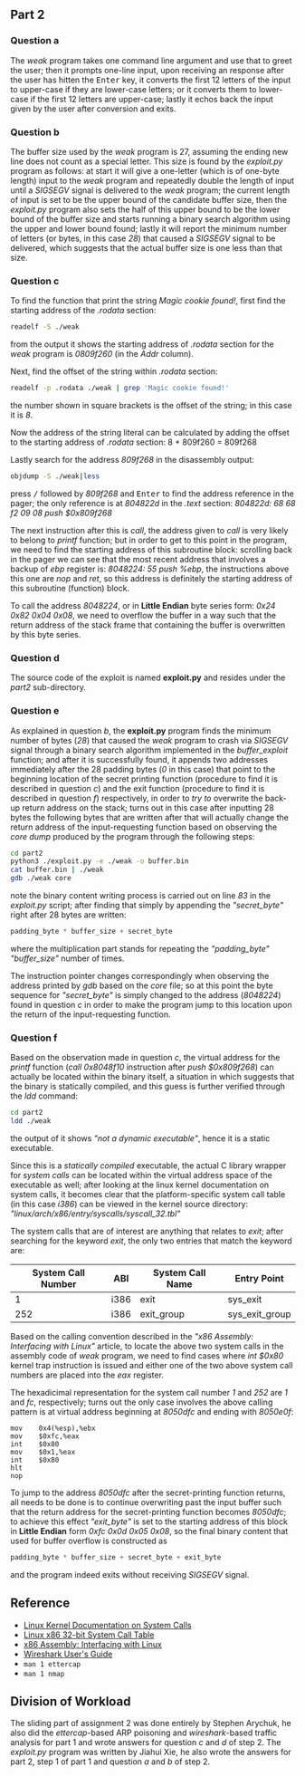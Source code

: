## Part 2

### Question a
The *weak* program takes one command line argument and use that to greet the
user; then it prompts one-line input, upon receiving an response after the user
has hitten the <kbd>Enter</kbd> key, it converts the first 12 letters of the
input to upper-case if they are lower-case letters; or it converts them to
lower-case if the first 12 letters are upper-case; lastly it echos back the
input given by the user after conversion and exits.

### Question b
The buffer size used by the *weak* program is 27, assuming the ending new line
does not count as a special letter.
This size is found by the *exploit.py* program as follows: at start it will
give a one-letter (which is of one-byte length) input to the *weak* program and
repeatedly double the length of input until a *SIGSEGV* signal is delivered to
the *weak* program; the current length of input is set to be the upper bound of
the candidate buffer size, then the *exploit.py* program also sets the half of
this upper bound to be the lower bound of the buffer size and starts running a
binary search algorithm using the upper and lower bound found; lastly it will
report the minimum number of letters (or bytes, in this case *28*) that caused
a *SIGSEGV* signal to be delivered, which suggests that the actual buffer size
is one less than that size.

### Question c
To find the function that print the string *Magic cookie found!*, first find
the starting address of the *.rodata* section:
```bash
readelf -S ./weak
```
from the output it shows the starting address of *.rodata* section for the
*weak* program is *0809f260* (in the *Addr* column).

Next, find the offset of the string within *.rodata* section:
```bash
readelf -p .rodata ./weak | grep 'Magic cookie found!'
```
the number shown in square brackets is the offset of the string; in this case
it is *8*.

Now the address of the string literal can be calculated by adding the offset to
the starting address of *.rodata* section: 8 + 809f260 = 809f268

Lastly search for the address *809f268* in the disassembly output:
```bash
objdump -S ./weak|less
```
press <kbd>/</kbd> followed by *809f268* and <kbd>Enter</kbd> to find the
address reference in the pager; the only reference is at *804822d* in the
*.text* section: *804822d:       68 68 f2 09 08          push   $0x809f268*

The next instruction after this is *call*, the address given to *call* is
very likely to belong to *printf* function; but in order to get to this point
in the program, we need to find the starting address of this subroutine block:
scrolling back in the pager we can see that the most recent address that
involves a backup of *ebp* register is: *8048224:       55 push   %ebp*, the
instructions above this one are *nop* and *ret*, so this address is definitely
the starting address of this subroutine (function) block.

To call the address *8048224*, or in **Little Endian** byte series form:
*0x24 0x82 0x04 0x08*, we need to overflow the buffer in a way such that the
return address of the stack frame that containing the buffer is overwritten by
this byte series.

### Question d
The source code of the exploit is named **exploit.py** and resides under the
*part2* sub-directory.

### Question e
As explained in question *b*, the **exploit.py** program finds the minimum
number of bytes (*28*) that caused the *weak* program to crash via *SIGSEGV*
signal through a binary search algorithm implemented in the *buffer_exploit*
function; and after it is successfully found, it appends two addresses
immediately after the 28 padding bytes (*0* in this case) that point to
the beginning location of the secret printing function (procedure to find it
is described in question *c*) and the exit function (procedure to find it is
described in question *f*) respectively, in order to *try to* overwrite the
back-up return address on the stack; turns out in this case after inputting
28 bytes the following bytes that are written after that will actually change
the return address of the input-requesting function based on observing the
*core dump* produced by the program through the following steps:

```bash
cd part2
python3 ./exploit.py -e ./weak -o buffer.bin
cat buffer.bin | ./weak
gdb ./weak core
```

note the binary content writing process is carried out on line *83* in the
*exploit.py* script; after finding that simply by appending the *"secret_byte"*
right after 28 bytes are written:
```python
padding_byte * buffer_size + secret_byte
```
where the multiplication part stands for repeating the *"padding_byte"*
*"buffer_size"* number of times.

The instruction pointer changes correspondingly when observing the address
printed by *gdb* based on the *core* file; so at this point the byte sequence
for *"secret_byte"* is simply changed to the address (*8048224*) found in
question *c* in order to make the program jump to this location upon the return
of the input-requesting function.

### Question f
Based on the observation made in question *c*, the virtual address for the
*printf* function (*call   0x8048f10* instruction after *push   $0x809f268*)
can actually be located within the binary itself, a situation in which suggests
that the binary is statically compiled, and this guess is further verified
through the *ldd* command:

```bash
cd part2
ldd ./weak
```

the output of it shows *"not a dynamic executable"*, hence it is a static
executable.

Since this is a *statically compiled* executable, the actual C library wrapper
for *system calls* can be located within the virtual address space of the
executable as well; after looking at the linux kernel documentation on system
calls, it becomes clear that the platform-specific system call table (in this
case *i386*) can be viewed in the kernel source directory:
*"linux/arch/x86/entry/syscalls/syscall_32.tbl"*

The system calls that are of interest are anything that relates to *exit*;
after searching for the keyword *exit*, the only two entries that match the
keyword are:

| System Call Number | ABI  | System Call Name | Entry Point    |
| ------------------ | ---- | ---------------- | -------------- |
| 1                  | i386 | exit             | sys_exit       |
| 252                | i386 | exit_group       | sys_exit_group |

Based on the calling convention described in the *"x86 Assembly: Interfacing
with Linux"* article, to locate the above two system calls in the assembly code
of *weak* program, we need to find cases where *int $0x80* kernel trap
instruction is issued and either one of the two above system call numbers are
placed into the *eax* register.

The hexadicimal representation for the system call number *1* and *252* are
*1* and *fc*, respectively; turns out the only case involves the above
calling pattern is at virtual address beginning at *8050dfc* and ending with
*8050e0f*:

```assembly
mov    0x4(%esp),%ebx
mov    $0xfc,%eax
int    $0x80
mov    $0x1,%eax
int    $0x80
hlt
nop
```

To jump to the address *8050dfc* after the secret-printing function returns,
all needs to be done is to continue overwriting past the input buffer such
that the return address for the secret-printing function becomes *8050dfc*;
to achieve this effect *"exit_byte"* is set to the starting address of this
block in **Little Endian** form *0xfc 0x0d 0x05 0x08*, so the final binary
content that used for buffer overflow is constructed as

```python
padding_byte * buffer_size + secret_byte + exit_byte
```
and the program indeed exits without receiving *SIGSEGV* signal.

## Reference
* [Linux Kernel Documentation on System Calls](
https://github.com/torvalds/linux/blob/master/Documentation/adding-syscalls.txt)
* [Linux x86 32-bit System Call Table](
https://github.com/torvalds/linux/blob/master/arch/x86/entry/syscalls/syscall_32.tbl)
* [x86 Assembly: Interfacing with Linux](
https://en.wikibooks.org/wiki/X86_Assembly/Interfacing_with_Linux)
* [Wireshark User's Guide](
https://www.wireshark.org/docs/wsug_html_chunked/)
* `man 1 ettercap`
* `man 1 nmap`

## Division of Workload
The sliding part of assignment 2 was done entirely by Stephen Arychuk, he also
did the *ettercap*-based ARP poisoning and *wireshark*-based traffic analysis
for part 1 and wrote answers for question *c* and *d* of step 2.
The *exploit.py* program was written by Jiahui Xie, he also wrote the answers
for part 2, step 1 of part 1 and question *a* and *b* of step 2.
